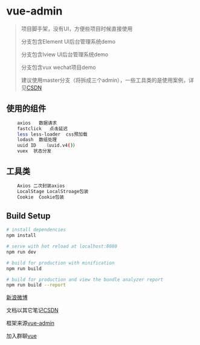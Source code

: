 # vue-admin
> 项目脚手架，没有UI，方便些项目时候直接使用
>
> 分支包含Element UI后台管理系统demo
>
> 分支包含Iview UI后台管理系统demo
>
> 分支包含vux wechat项目demo
>
> 建议使用master分支（将拆成三个admin），一些工具类的是使用案例，详见[CSDN](https://blog.csdn.net/u013216976)
## 使用的组件
``` bash
    axios   数据请求
    fastclick   点击延迟
    less less-loader  css预加载
    lodash  数组处理
    uuid ID   （uuid.v4()）
    vuex  状态分发
```
## 工具类
``` bash
    Axios 二次封装axios
    LocalStage LocalStroage包装
    Cookie  Cookie包装
```
## Build Setup

``` bash
# install dependencies
npm install

# serve with hot reload at localhost:8080
npm run dev

# build for production with minification
npm run build

# build for production and view the bundle analyzer report
npm run build --report
```

[新浪微博](http://weibo.com/818qizai898) 

文档以其它笔记[CSDN](https://blog.csdn.net/u013216976)

框架来源[vue-admin](https://github.com/Apache-Ra/vue-admin.git)

加入群聊[vue](https://jq.qq.com/?_wv=1027&k=5Yz7hvq)
